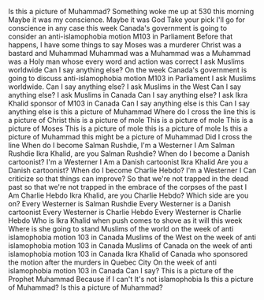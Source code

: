  Is this a picture of Muhammad? Something woke me up at 530 this morning Maybe it was my conscience. Maybe it was God Take your pick I'll go for conscience in any case this week Canada's government is going to consider an anti-islamophobia motion M103 in Parliament Before that happens, I have some things to say Moses was a murderer Christ was a bastard and Muhammad Muhammad was a Muhammad was a Muhammad was a Holy man whose every word and action was correct I ask Muslims worldwide Can I say anything else? On the week Canada's government is going to discuss anti-islamophobia motion M103 in Parliament I ask Muslims worldwide. Can I say anything else? I ask Muslims in the West Can I say anything else? I ask Muslims in Canada Can I say anything else? I ask Ikra Khalid sponsor of M103 in Canada Can I say anything else is this Can I say anything else is this a picture of Muhammad Where do I cross the line this is a picture of Christ this is a picture of mole This is a picture of mole This is a picture of Moses This is a picture of mole this is a picture of mole Is this a picture of Muhammad this might be a picture of Muhammad Did I cross the line When do I become Salman Rushdie, I'm a Westerner I Am Salman Rushdie Ikra Khalid, are you Salman Rushdie? When do I become a Danish cartoonist? I'm a Westerner I Am a Danish cartoonist Ikra Khalid Are you a Danish cartoonist? When do I become Charlie Hebdo? I'm a Westerner I Can criticize so that things can improve? So that we're not trapped in the dead past so that we're not trapped in the embrace of the corpses of the past I Am Charlie Hebdo Ikra Khalid, are you Charlie Hebdo? Which side are you on? Every Westerner is Salman Rushdie Every Westerner is a Danish cartoonist Every Westerner is Charlie Hebdo Every Westerner is Charlie Hebdo Who is Ikra Khalid when push comes to shove as it will this week Where is she going to stand Muslims of the world on the week of anti islamophobia motion 103 in Canada Muslims of the West on the week of anti islamophobia motion 103 in Canada Muslims of Canada on the week of anti islamophobia motion 103 in Canada Ikra Khalid of Canada who sponsored the motion after the murders in Quebec City On the week of anti islamophobia motion 103 in Canada Can I say? This is a picture of the Prophet Muhammad Because if I can't It's not islamophobia Is this a picture of Muhammad? Is this a picture of Muhammad?